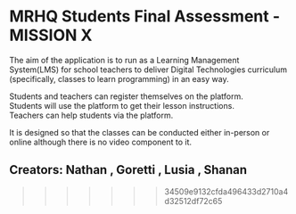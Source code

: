 # MRHQ Students Final Assessment - MISSION X

The aim of the application is to run as a Learning Management System(LMS) for school teachers to deliver Digital Technologies curriculum (specifically, classes to learn programming) in an easy way.  

Students and teachers can register themselves on the platform.  
Students will use the platform to get their lesson instructions.  
Teachers can help students via the platform.  

It is designed so that the classes can be conducted either in-person or online although there is no video component to it.

## Creators:    Nathan ,  Goretti ,  Lusia , Shanan
>>>>>>> 34509e9132cfda496433d2710a4d32512df72c65
